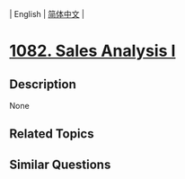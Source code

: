 
| English | [简体中文](README.md) |

# [1082. Sales Analysis I](https://leetcode-cn.com/problems/sales-analysis-i/)

## Description

None

## Related Topics



## Similar Questions


